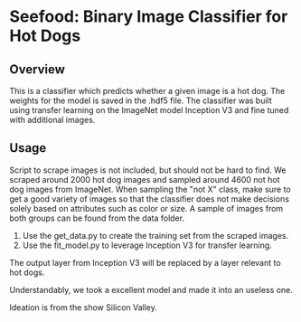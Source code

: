 # Seefood: Binary Image Classifier for Hot Dogs 

## Overview

This is a classifier which predicts whether a given image is a hot dog. The weights for the model is saved in the .hdf5 file.
The classifier was built using transfer learning on the ImageNet model Inception V3 and fine tuned with additional images. 

## Usage

Script to scrape images is not included, but should not be hard to find. We scraped around 2000 hot dog images and sampled around 4600 not hot dog images from ImageNet. 
When sampling the "not X" class, make sure to get a good variety of images so that the classifier does not make decisions solely based on attributes such as color or size. 
A sample of images from both groups can be found from the data folder. 

1. Use the get_data.py to create the training set from the scraped images.
2. Use the fit_model.py to leverage Inception V3 for transfer learning. 

The output layer from Inception V3 will be replaced by a layer relevant to hot dogs. 

Understandably, we took a excellent model and made it into an useless one. 

Ideation is from the show Silicon Valley. 
 
